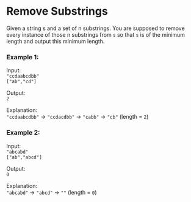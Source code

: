 # Remove Substrings
Given a string s and a set of n substrings. You are supposed to remove every instance of those n substrings from `s` so that `s` is of the minimum length and output this minimum length.

### Example 1:

Input:  
`"ccdaabcdbb"`  
`["ab","cd"]`

Output:  
`2`  

Explanation:  
`"ccdaabcdbb"` -> `"ccdacdbb"` -> `"cabb"` -> `"cb"` (length = `2`)

### Example 2:

Input:  
`"abcabd"`  
`["ab","abcd"]`

Output:  
`0`  

Explanation:  
`"abcabd"` -> `"abcd"` -> `""` (length = `0`)